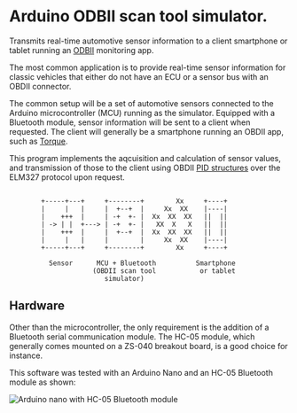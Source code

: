 # Arduino ODBII scan tool simulator.

Transmits real-time automotive sensor information to a client smartphone
or tablet running an [ODBII](https://en.wikipedia.org/wiki/OBD-II) monitoring 
app.

The most common application is to provide real-time sensor information
for classic vehicles that either do not have an ECU or a sensor bus with
an OBDII connector. 

The common setup will be a set of automotive sensors connected to the Arduino
microcontroller (MCU) running as the simulator. Equipped with a Bluetooth
module, sensor information will be sent to a client when requested. The client
will generally be a smartphone running an OBDII app, such as 
[Torque](https://torque-bhp.com/).

This program implements the aqcuisition and calculation of sensor values, and
transmission of those to the client using OBDII 
[PID structures](https://en.wikipedia.org/wiki/OBD-II_PIDs) over the ELM327
protocol upon request.


```

        +-----+---+     +--------+        Xx     +----+
        |     |   |     |  +--+  |     Xx  XX    |----|
        |    +++  |     | -+  +- |  Xx  XX  XX   ||  ||
        | -> | |  +---> | -+  +- |   XX  X   X   ||  ||
        |    +++  |     |  +--+  |  Xx  XX  XX   ||  ||
        |     |   |     |        |     Xx  XX    |----|
        +-----+---+     +--------+        Xx     +----+

          Sensor      MCU + Bluetooth          Smartphone
                     (OBDII scan tool           or tablet
                        simulator)

```

## Hardware

Other than the microcontroller, the only requirement is the addition of a Bluetooth serial communication module. The HC-05 module, which generally comes mounted on a ZS-040 breakout board, is a good choice for instance.

This software was tested with an Arduino Nano and an HC-05 Bluetooth module as shown:

![Arduino nano with HC-05 Bluetooth module](https://i.imgur.com/QmIq1TZ.png)
